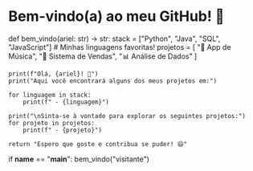 # Bem-vindo(a) ao meu GitHub! 🚀

def bem_vindo(ariel: str) -> str:
    stack = ["Python", "Java", "SQL", "JavaScript"]  # Minhas linguagens favoritas!
    projetos = [
        "🎵 App de Música", 
        "🛒 Sistema de Vendas", 
        "📊 Análise de Dados"
    ]
    
    print(f"Olá, {ariel}! 👋")
    print("Aqui você encontrará alguns dos meus projetos em:")
    
    for linguagem in stack:
        print(f" - {linguagem}")

    print("\nSinta-se à vontade para explorar os seguintes projetos:")
    for projeto in projetos:
        print(f" - {projeto}")

    return "Espero que goste e contribua se puder! 😄"

if __name__ == "__main__":
    bem_vindo("visitante")
